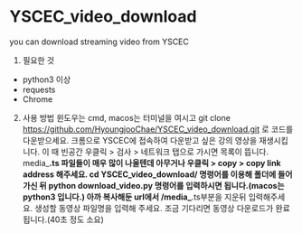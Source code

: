 # YSCEC_video_download
you can download streaming video from YSCEC

1. 필요한 것
  - python3 이상
  - requests
  - Chrome
 
2. 사용 방법
  윈도우는 cmd, macos는 터미널을 여시고 git clone https://github.com/HyoungjooChae/YSCEC_video_download.git 로 코드를 다운받으세요.
  크롬으로 YSCEC에 접속하여 다운받고 싶은 강의 영상을 재생시킵니다.
  이 때 빈공간 우클릭 > 검사 > 네트워크 탭으로 가시면 목록이 뜹니다. media_**.ts 파일들이 매우 많이 나올텐데 아무거나 우클릭 > copy > copy link address 해주세요.
  cd YSCEC_video_download/ 명령어를 이용해 폴더에 들어가신 뒤 python download_video.py 명령어를 입력하시면 됩니다.(macos는 python3 입니다.)
  아까 복사해둔 url에서 /media_**.ts부분을 지운뒤 입력해주세요.
  생성할 동영상 파일명을 입력해 주세요.
  조금 기다리면 동영상 다운로드가 완료됩니다.(40초 정도 소요)
  
